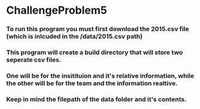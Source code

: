 # ChallengeProblem5
### To run this program you must first download the 2015.csv file (which is inlcuded in the /data/2015.csv path)
### This program will create a build directory that will store two seperate csv files.
### One will be for the insitituion and it's relative information, while the other will be for the team and the information realtive. 
### Keep in mind the filepath of the data folder and it's contents. 
